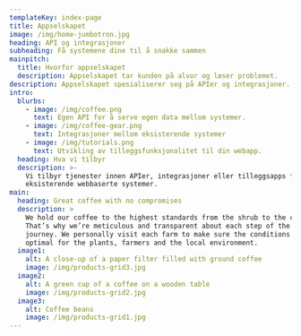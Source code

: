```yaml
---
templateKey: index-page
title: Appselskapet
image: /img/home-jumbotron.jpg
heading: API og integrasjoner
subheading: Få systemene dine til å snakke sammen
mainpitch:
  title: Hvorfor appselskapet
  description: Appselskapet tar kunden på alvor og løser problemet.
description: Appselskapet spesialiserer seg på APIer og integrasjoner.
intro:
  blurbs:
    - image: /img/coffee.png
      text: Egen API for å serve egen data mellom systemer.
    - image: /img/coffee-gear.png
      text: Integrasjoner mellom eksisterende systemer
    - image: /img/tutorials.png
      text: Utvikling av tilleggsfunksjonalitet til din webapp.
  heading: Hva vi tilbyr
  description: >-
    Vi tilbyr tjenester innen APIer, integrasjoner eller tilleggsapps for
    eksisterende webbaserte systemer.
main:
  heading: Great coffee with no compromises
  description: >
    We hold our coffee to the highest standards from the shrub to the cup.
    That’s why we’re meticulous and transparent about each step of the coffee’s
    journey. We personally visit each farm to make sure the conditions are
    optimal for the plants, farmers and the local environment.
  image1:
    alt: A close-up of a paper filter filled with ground coffee
    image: /img/products-grid3.jpg
  image2:
    alt: A green cup of a coffee on a wooden table
    image: /img/products-grid2.jpg
  image3:
    alt: Coffee beans
    image: /img/products-grid1.jpg
---
```

